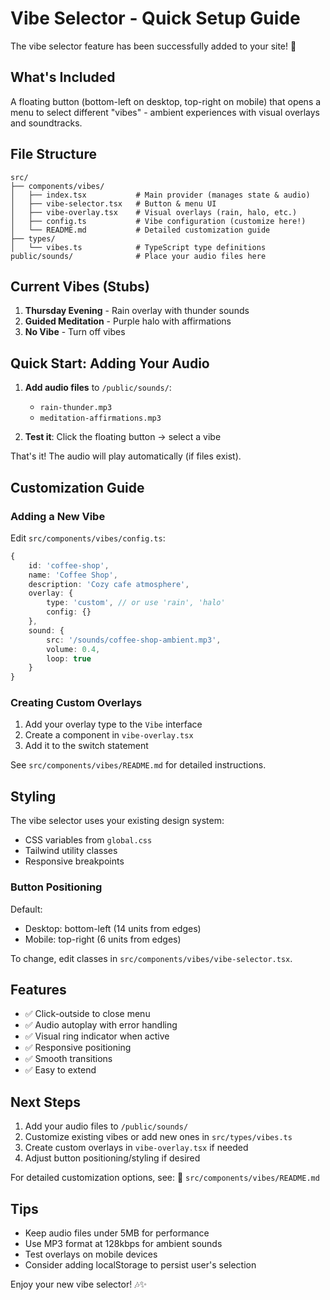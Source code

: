 # Vibe Selector - Quick Setup Guide

The vibe selector feature has been successfully added to your site! 🎵

## What's Included

A floating button (bottom-left on desktop, top-right on mobile) that opens a menu to select different "vibes" - ambient experiences with visual overlays and soundtracks.

## File Structure

```
src/
├── components/vibes/
│   ├── index.tsx           # Main provider (manages state & audio)
│   ├── vibe-selector.tsx   # Button & menu UI
│   ├── vibe-overlay.tsx    # Visual overlays (rain, halo, etc.)
│   ├── config.ts           # Vibe configuration (customize here!)
│   └── README.md           # Detailed customization guide
├── types/
│   └── vibes.ts            # TypeScript type definitions
public/sounds/              # Place your audio files here
```

## Current Vibes (Stubs)

1. **Thursday Evening** - Rain overlay with thunder sounds
2. **Guided Meditation** - Purple halo with affirmations
3. **No Vibe** - Turn off vibes

## Quick Start: Adding Your Audio

1. **Add audio files** to `/public/sounds/`:
    - `rain-thunder.mp3`
    - `meditation-affirmations.mp3`

2. **Test it**: Click the floating button → select a vibe

That's it! The audio will play automatically (if files exist).

## Customization Guide

### Adding a New Vibe

Edit `src/components/vibes/config.ts`:

```typescript
{
    id: 'coffee-shop',
    name: 'Coffee Shop',
    description: 'Cozy cafe atmosphere',
    overlay: {
        type: 'custom', // or use 'rain', 'halo'
        config: {}
    },
    sound: {
        src: '/sounds/coffee-shop-ambient.mp3',
        volume: 0.4,
        loop: true
    }
}
```

### Creating Custom Overlays

1. Add your overlay type to the `Vibe` interface
2. Create a component in `vibe-overlay.tsx`
3. Add it to the switch statement

See `src/components/vibes/README.md` for detailed instructions.

## Styling

The vibe selector uses your existing design system:

- CSS variables from `global.css`
- Tailwind utility classes
- Responsive breakpoints

### Button Positioning

Default:

- Desktop: bottom-left (14 units from edges)
- Mobile: top-right (6 units from edges)

To change, edit classes in `src/components/vibes/vibe-selector.tsx`.

## Features

- ✅ Click-outside to close menu
- ✅ Audio autoplay with error handling
- ✅ Visual ring indicator when active
- ✅ Responsive positioning
- ✅ Smooth transitions
- ✅ Easy to extend

## Next Steps

1. Add your audio files to `/public/sounds/`
2. Customize existing vibes or add new ones in `src/types/vibes.ts`
3. Create custom overlays in `vibe-overlay.tsx` if needed
4. Adjust button positioning/styling if desired

For detailed customization options, see:
📖 `src/components/vibes/README.md`

## Tips

- Keep audio files under 5MB for performance
- Use MP3 format at 128kbps for ambient sounds
- Test overlays on mobile devices
- Consider adding localStorage to persist user's selection

Enjoy your new vibe selector! 🎶✨
